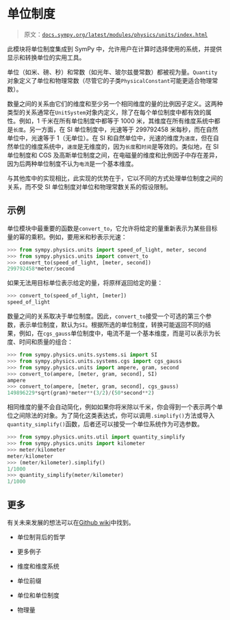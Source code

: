 # 单位制度

> 原文：[`docs.sympy.org/latest/modules/physics/units/index.html`](https://docs.sympy.org/latest/modules/physics/units/index.html)

此模块将单位制度集成到 SymPy 中，允许用户在计算时选择使用的系统，并提供显示和转换单位的实用工具。

单位（如米、磅、秒）和常数（如光年、玻尔兹曼常数）都被视为量。`Quantity`对象定义了单位和物理常数（尽管它的子类`PhysicalConstant`可能更适合物理常数）。

数量之间的关系由它们的维度和至少另一个相同维度的量的比例因子定义。这两种类型的关系通常在`UnitSystem`对象内定义，除了在每个单位制度中都有效的属性。例如，1 千米在所有单位制度中都等于 1000 米，其维度在所有维度系统中都是`长度`。另一方面，在 SI 单位制度中，光速等于 299792458 米每秒，而在自然单位中，光速等于 1（无单位）。在 SI 和自然单位中，光速的维度为`速度`，但在自然单位的维度系统中，`速度`是无维度的，因为`长度`和`时间`是等效的。类似地，在 SI 单位制度和 CGS 及高斯单位制度之间，在电磁量的维度和比例因子中存在差异，因为后两种单位制度不认为`电流`是一个基本维度。

与其他库中的实现相比，此实现的优势在于，它以不同的方式处理单位制度之间的关系，而不受 SI 单位制度对单位和物理常数关系的假设限制。

## 示例

单位模块中最重要的函数是`convert_to`，它允许将给定的量重新表示为某些目标量的幂的乘积。例如，要用米和秒表示光速：

```py
>>> from sympy.physics.units import speed_of_light, meter, second
>>> from sympy.physics.units import convert_to
>>> convert_to(speed_of_light, [meter, second])
299792458*meter/second 
```

如果无法用目标单位表示给定的量，将原样返回给定的量：

```py
>>> convert_to(speed_of_light, [meter])
speed_of_light 
```

数量之间的关系取决于单位制度。因此，`convert_to`接受一个可选的第三个参数，表示单位制度，默认为`SI`。根据所选的单位制度，转换可能返回不同的结果，例如，在`cgs_gauss`单位制度中，电流不是一个基本维度，而是可以表示为长度、时间和质量的组合：

```py
>>> from sympy.physics.units.systems.si import SI
>>> from sympy.physics.units.systems.cgs import cgs_gauss
>>> from sympy.physics.units import ampere, gram, second
>>> convert_to(ampere, [meter, gram, second], SI)
ampere
>>> convert_to(ampere, [meter, gram, second], cgs_gauss)
149896229*sqrt(gram)*meter**(3/2)/(50*second**2) 
```

相同维度的量不会自动简化，例如如果你将米除以千米，你会得到一个表示两个单位之间除法的对象。为了简化这类表达式，你可以调用`.simplify()`方法或导入`quantity_simplify()`函数，后者还可以接受一个单位系统作为可选参数。

```py
>>> from sympy.physics.units.util import quantity_simplify
>>> from sympy.physics.units import kilometer
>>> meter/kilometer
meter/kilometer
>>> (meter/kilometer).simplify()
1/1000
>>> quantity_simplify(meter/kilometer)
1/1000 
```

## 更多

有关未来发展的想法可以在[Github wiki](https://github.com/sympy/sympy/wiki/Unit-systems)中找到。

+   单位制背后的哲学

+   更多例子

+   维度和维度系统

+   单位前缀

+   单位和单位制度

+   物理量
